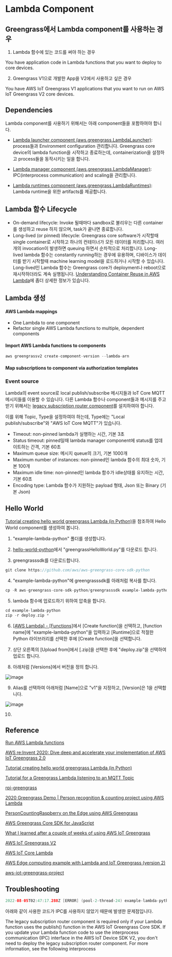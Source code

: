 # Lambda Component


## Greengrass에서 Lambda component를 사용하는 경우

1) Lambda 함수에 있는 코드를 써야 하는 경우 

You have application code in Lambda functions that you want to deploy to core devices.

2) Greengrass V1으로 개발한 App을 V2에서 사용하고 싶은 경우

You have AWS IoT Greengrass V1 applications that you want to run on AWS IoT Greengrass V2 core devices.

## Dependencies

Lambda component를 사용하기 위해서는 아래 component들을 포함하여야 합니다. 

- [Lambda launcher component (aws.greengrass.LambdaLauncher)](https://docs.aws.amazon.com/greengrass/v2/developerguide/lambda-launcher-component.html): process들과 Environment configuration 관리합니다. Greengrass core device의 lambda function을 시작하고 종료하는데, containerization을 설정하고 process들을 동작시키는 일을 합니다. 

- [Lambda manager component (aws.greengrass.LambdaManager)](https://docs.aws.amazon.com/greengrass/v2/developerguide/lambda-manager-component.html): IPC(interprocess communication) and scaling을 관리합니다.

- [Lambda runtimes component (aws.greengrass.LambdaRuntimes)](https://docs.aws.amazon.com/greengrass/v2/developerguide/lambda-runtimes-component.html): Lambda runtime을 위한 artifacts를 제공합니다. 


## Lambda 함수 Lifecycle

- On-demand lifecycle: Invoke 될때마다 sandbox로 불리우는 다른 container를 생성하고 reuse 하지 않으며, task가 끝나면 종료합니다. 
- Long-lived (or pinned) lifecycle: Greengrass core software가 시작할때 single container로 시작하고 하나의 컨테이너가 모든 데이터를 처리합니다. 여러개의 invocation이 발생하면 queuing 하면서 순차적으로 처리합니다. Long-lived lambda 함수는 constantly running하는 경우에 유용하며, 디바이스가 데이터를 받기 시작할때 machine learning model을 로드하거나 시작할 수 있습니다. Long-lived인 Lambda 함수는 Greengrass core가 deployment나 reboot으로 재시작하더라도 계속 실행됩니다. [Understanding Container Reuse in AWS Lambda](https://aws.amazon.com/ko/blogs/compute/container-reuse-in-lambda/)에 좀더 상세한 정보가 있습니다. 


## Lambda 생성 

#### AWS Lambda mappings

- One Lambda to one component
- Refactor single AWS Lambda functions to multiple, dependent components

#### Import AWS Lambda functions to components

```c
aws greengrassv2 create-component-version --lambda-arn 
```

#### Map subscriptions to component via authorization templates

### Event source

Lambda의 event source로 local publish/subscribe 메시지들과 IoT Core MQTT 메시지들를 이용할 수 있습니다. 다른 Lambda 함수나 component들과 메시지를 주고 받기 위해서는 [legacy subscription router component](https://docs.aws.amazon.com/greengrass/v2/developerguide/legacy-subscription-router-component.html)를 설치하여야 합니다. 

이를 위해 Topic, Type을 설정하여야 하는데, Type에는 "Local publish/subscribe"와 "AWS IoT Core MQTT"가 있습니다. 

- Timeout: non-pinned lambda가 실행하는 시간, 기본 3초
- Status timeout: pinned일때 lambda manager component에 status를 업데이트하는 간격, 기본 60초
- Maximum queue size: 메시지 queue의 크기, 기본 1000개
- Maximum number of instances: non-pinned인 lambda 함수의 최대 숫자, 기본 100개
- Maximum idle time: non-pinned인 lambda 함수가 idle상태를 유지하는 시간, 기본 60초
- Encoding type: Lambda 함수가 지원하는 payload 형태, Json 또는 Binary (기본 Json)



## Hello World

[Tutorial creating hello world greengrass Lambda (in Python)](https://www.youtube.com/watch?v=jvQsygmzov0)을 참조하여 Hello World component를 생성하여 봅니다. 

1) "example-lambda-python" 폴더를 생성합니다.

2) [hello-world-python](https://github.com/aws-samples/aws-greengrass-samples/blob/master/hello-world-python/greengrassHelloWorld.py)에서 "greengrassHelloWorld.py"를 다운로드 합니다. 

3) greengrasssdk를 다운로드합니다.

```c
git clone https://github.com/aws/aws-greengrass-core-sdk-python 
```

4) "example-lambda-python"에 greengrasssdk를 아래처럼 복사를 합니다. 

```c
cp -R aws-greengrass-core-sdk-python/greengrasssdk example-lambda-python/
```

5) lambda 함수에 업로드하기 위하여 압축을 합니다. 

```c
cd example-lambda-python
zip -r deploy.zip *
```

6) [[AWS Lambda] - [Functions]](https://ap-northeast-2.console.aws.amazon.com/lambda/home?region=ap-northeast-2#/functions)에서 [Create function]을 선택하고, [function name]에 "example-lambda-python"을 입력하고 [Runtime]으로 적절한 Python 라이브러리를 선택한 후에 [Create function]을 선택합니다. 

7) 상단 오른쪽의 [Upload from]에서 [.zip]을 선택한 후에 "deploy.zip"을 선택하여 업로드 합니다. 

8) 아래처럼 [Versions]에서 버전을 정의 합니다. 

![image](https://user-images.githubusercontent.com/52392004/182875433-879f8e0a-331b-4435-ae31-3d13061bed88.png)

9) Alias를 선택하여 아래처럼 [Name]으로 "v1"을 지정하고, [Version]은 1을 선택합니다. 

![image](https://user-images.githubusercontent.com/52392004/182875925-48bdff5a-9d72-4ec0-9847-a5e77ee0821a.png)

10) 

## Reference

[Run AWS Lambda functions](https://docs.aws.amazon.com/greengrass/v2/developerguide/run-lambda-functions.html)

[AWS re:Invent 2020: Dive deep and accelerate your implementation of AWS IoT Greengrass 2.0](https://www.youtube.com/watch?v=t2x49uZuTwE)


[Tutorial creating hello world greengrass Lambda (in Python)](https://www.youtube.com/watch?v=jvQsygmzov0)

[Tutorial for a Greengrass Lambda listening to an MQTT Topic](https://www.youtube.com/watch?v=z9ju6FJ3Xlo)

[rpi-greengrass](https://github.com/miman/rpi-greengrass/blob/master/hello-world/README.md)

[2020 Greengrass Demo | Person recognition & counting project using AWS Lambda](https://www.youtube.com/watch?v=bRWT_sbzGds)

[PersonCountingRaspberry on the Edge using AWS Greengrass](https://github.com/Rauchdimehdi/PersonCountingRaspberry)

[AWS Greengrass Core SDK for JavaScript](https://github.com/aws/aws-greengrass-core-sdk-js)

[What I  learned after a couple of weeks of using AWS IoT Greengrass](https://www.proud2becloud.com/what-i-learned-after-a-couple-of-weeks-of-using-aws-iot-greengrass/)

[AWS IoT Greengrass V2](https://catalog.us-east-1.prod.workshops.aws/workshops/5ecc2416-f956-4273-b729-d0d30556013f/en-US/chapter1-introduction)

[AWS IoT Core Lambda](https://velog.io/@markyang92/AWS-IoT-Core-Lambda)

[AWS Edge computing example with Lambda and IoT Greengrass (version 2)](https://medium.com/@rostyslav.myronenko/aws-edge-computing-example-with-lambda-and-iot-greengrass-version-2-aa68f2cc246)

[aws-iot-greengrass-project](https://github.com/rimironenko/aws-iot-greengrass-project)

## Troubleshooting

```java
2022-08-05T02:47:17.288Z [ERROR] (pool-2-thread-24) example-lambda-python: ipc_client.py:64,HTTP Error 400:Bad Request, b'No subscription exists for the source arn:aws:lambda:ap-northeast-2:677146750822:function:example-lambda-python:2 and subject hello/world. Deploy and configure aws.greengrass.LegacySubscriptionRouter component to support publishing from Lambdas.'. {serviceInstance=0, serviceName=example-lambda-python, currentState=RUNNING}
````

아래와 같이 사용한 코드가 IPC를 사용하지 않았기 때문에 발생한 문제점입니다. 

The legacy subscription router component is required only if your Lambda function uses the publish() function in the AWS IoT Greengrass Core SDK. If you update your Lambda function code to use the interprocess communication (IPC) interface in the AWS IoT Device SDK V2, you don't need to deploy the legacy subscription router component. For more information, see the following interprocess

